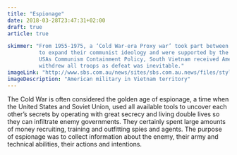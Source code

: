 ```yaml
---
title: "Espionage"
date: 2018-03-28T23:47:31+02:00
draft: true
article: true

skimmer: "From 1955-1975, a ‘Cold War-era Proxy war’ took part between North Vietnam who invaded South Vietnam;
          to expand their communist ideology and were supported by the Soviet Union and China. However, due to
          USAs Communism Containment Policy, South Vietnam received American much support, but in 1975 America
          withdrew all troops as defeat was inevitable."
imageLink: "http://www.sbs.com.au/news/sites/sbs.com.au.news/files/styles/full/public/vietnam_8.jpg"
imageDescription: "American military in Vietnam territory"
---
```


The Cold War is often considered the golden age of espionage, a time when
the United States and Soviet Union, used all available tools to uncover each other’s secrets by
operating with great secrecy and living double lives so they can infiltrate enemy governments. They
certainly spent large amounts of money recruiting, training and outfitting spies and agents. The
purpose of espionage was to collect information about the enemy, their army and technical abilities,
their actions and intentions.